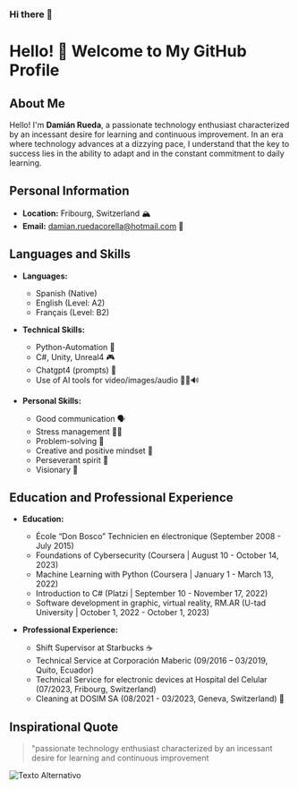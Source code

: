 ### Hi there 👋
# Hello! 👋 Welcome to My GitHub Profile

## About Me

Hello! I'm **Damián Rueda**, a passionate technology enthusiast characterized by an incessant desire for learning and continuous improvement. In an era where technology advances at a dizzying pace, I understand that the key to success lies in the ability to adapt and in the constant commitment to daily learning.

## Personal Information

- **Location:** Fribourg, Switzerland 🏔️
- **Email:** damian.ruedacorella@hotmail.com 📧

## Languages and Skills

- **Languages:**
  - Spanish (Native)
  - English (Level: A2)
  - Français (Level: B2)

- **Technical Skills:**
  - Python-Automation 🐍
  - C#, Unity, Unreal4 🎮
  - Chatgpt4 (prompts) 🤖
  - Use of AI tools for video/images/audio 🎥📸🔊
   

- **Personal Skills:**
  - Good communication 🗣️
  - Stress management 🧘‍♂️
  - Problem-solving 🧩
  - Creative and positive mindset 🌈
  - Perseverant spirit 🚀
  - Visionary 🔮

## Education and Professional Experience

- **Education:**
  - École “Don Bosco” Technicien en électronique (September 2008 - July 2015)
  - Foundations of Cybersecurity (Coursera | August 10 - October 14, 2023)
  - Machine Learning with Python (Coursera | January 1 - March 13, 2022)
  - Introduction to C# (Platzi | September 10 - November 17, 2022)
  - Software development in graphic, virtual reality, RM.AR
    (U-tad University | October 1, 2022 - October 1, 2023) 

  
- **Professional Experience:**
  - Shift Supervisor at Starbucks ☕
  - Technical Service at Corporación Maberic (09/2016 – 03/2019, Quito, Ecuador)
  - Technical Service for electronic devices at Hospital del Celular (07/2023, Fribourg, Switzerland)
  - Cleaning at DOSIM SA (08/2021 - 03/2023, Geneva, Switzerland) 🧹

## Inspirational Quote

> "passionate technology enthusiast characterized by an incessant desire for learning and continuous improvement

![Texto Alternativo](URL_de_la_imagen)

<!--
**distribucion/distribucion** is a ✨ _special_ ✨ repository because its `README.md` (this file) appears on your GitHub profile.

Here are some ideas to get you started:

- 🔭 I’m currently working on ...
- 🌱 I’m currently learning ...
- 👯 I’m looking to collaborate on ...
- 🤔 I’m looking for help with ...
- 💬 Ask me about ...
- 📫 How to reach me: ...
- 😄 Pronouns: ...
- ⚡ Fun fact: ...
-->
